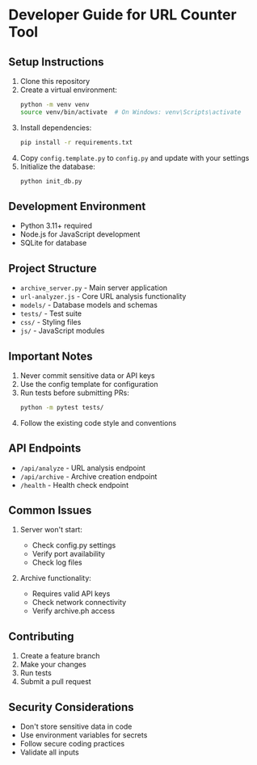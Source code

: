 # Developer Guide for URL Counter Tool

## Setup Instructions

1. Clone this repository
2. Create a virtual environment:
   ```bash
   python -m venv venv
   source venv/bin/activate  # On Windows: venv\Scripts\activate
   ```
3. Install dependencies:
   ```bash
   pip install -r requirements.txt
   ```
4. Copy `config.template.py` to `config.py` and update with your settings
5. Initialize the database:
   ```bash
   python init_db.py
   ```

## Development Environment

- Python 3.11+ required
- Node.js for JavaScript development
- SQLite for database

## Project Structure

- `archive_server.py` - Main server application
- `url-analyzer.js` - Core URL analysis functionality
- `models/` - Database models and schemas
- `tests/` - Test suite
- `css/` - Styling files
- `js/` - JavaScript modules

## Important Notes

1. Never commit sensitive data or API keys
2. Use the config template for configuration
3. Run tests before submitting PRs:
   ```bash
   python -m pytest tests/
   ```
4. Follow the existing code style and conventions

## API Endpoints

- `/api/analyze` - URL analysis endpoint
- `/api/archive` - Archive creation endpoint
- `/health` - Health check endpoint

## Common Issues

1. Server won't start:
   - Check config.py settings
   - Verify port availability
   - Check log files

2. Archive functionality:
   - Requires valid API keys
   - Check network connectivity
   - Verify archive.ph access

## Contributing

1. Create a feature branch
2. Make your changes
3. Run tests
4. Submit a pull request

## Security Considerations

- Don't store sensitive data in code
- Use environment variables for secrets
- Follow secure coding practices
- Validate all inputs 
